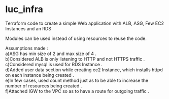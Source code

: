 # luc_infra
Terraform code to create a simple Web application with ALB, ASG, Few EC2 Instances and an RDS 

Modules can be used instead of using resources to reuse the code. 

Assumptions made :  
 a)ASG has min size of 2 and max size of 4 .        
 b)Considered ALB is only listening to HTTP and not HTTPS traffic .  
 c)Considered mysql is used for RDS Instance .    
 d)Added user data section while creating ec2 Instance, which installs httpd on each instance being created .     
 e)In few cases, used count method just as to be able to increase the number of resources being created .     
 f)Attached IGW to the VPC so as to have a route for outgoing traffic . 
 

